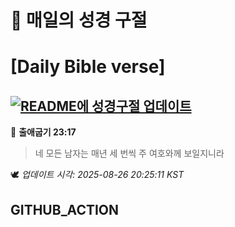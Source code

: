 # 🙏 매일의 성경 구절
# [Daily Bible verse]
## [![README에 성경구절 업데이트](https://github.com/DONGSUKA/first_test/actions/workflows/update-readme-bible.yml/badge.svg)](https://github.com/DONGSUKA/first_test/actions/workflows/update-readme-bible.yml)
<!-- START_BIBLE_VERSE -->
📖 **출애굽기 23:17**
> 네 모든 남자는 매년 세 번씩 주 여호와께 보일지니라

🕊️ _업데이트 시각: 2025-08-26 20:25:11 KST_
  <!-- END_BIBLE_VERSE -->
## GITHUB_ACTION
